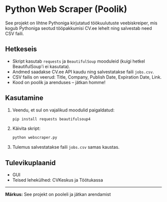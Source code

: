 # Python Web Scraper (Poolik)

See projekt on lihtne Pythoniga kirjutatud töökuulutuste veebiskreiper, mis kogub Pythoniga seotud tööpakkumisi CV.ee lehelt ning salvestab need CSV faili.

## Hetkeseis

- Skript kasutab `requests` ja `BeautifulSoup` mooduleid (kuigi hetkel BeautifulSoup'i ei kasutata).
- Andmed saadakse CV.ee API kaudu ning salvestatakse faili `jobs.csv`.
- CSV failis on veerud: Title, Company, Publish Date, Expiration Date, Link.
- Kood on poolik ja arenduses – jätkan homme!

## Kasutamine

1. Veendu, et sul on vajalikud moodulid paigaldatud:
   ```bash
   pip install requests beautifulsoup4
   ```
2. Käivita skript:
   ```bash
   python webscraper.py
   ```
3. Tulemus salvestatakse faili `jobs.csv` samas kaustas.

## Tulevikuplaanid

- GUI
- Teised lehekülhed: CVKeskus ja Töötukassa

---

**Märkus:** See projekt on pooleli ja jätkan arendamist
